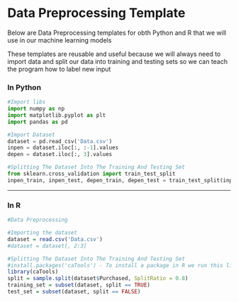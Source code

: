 # Data Preprocessing Template

Below are Data Preprocessing templates for obth Python and R that we will use in our machine learning models

These templates are reusable and useful because we will always need to import data and split our data into training and testing sets so we can teach the program how to label new input

### In Python

```python
#Import libs
import numpy as np
import matplotlib.pyplot as plt
import pandas as pd

#Import Dataset
dataset = pd.read_csv('Data.csv')
inpen = dataset.iloc[:, :-1].values
depen = dataset.iloc[:, 3].values

#Splitting The Dataset Into The Training And Testing Set
from sklearn.cross_validation import train_test_split
inpen_train, inpen_test, depen_train, depen_test = train_test_split(inpen, depen, test_size = 0.2)
```

***

### In R

```r
#Data Preprocessing

#Importing the dataset
dataset = read.csv('Data.csv')
#dataset = dataset[, 2:3]

#Splitting The Dataset Into The Training And Testing Set
#install.packages('caTools') - To install a package in R we run this line, only need to do this once
library(caTools)
split = sample.split(dataset$Purchased, SplitRatio = 0.8)
training_set = subset(dataset, split == TRUE)
test_set = subset(dataset, split == FALSE)
```
